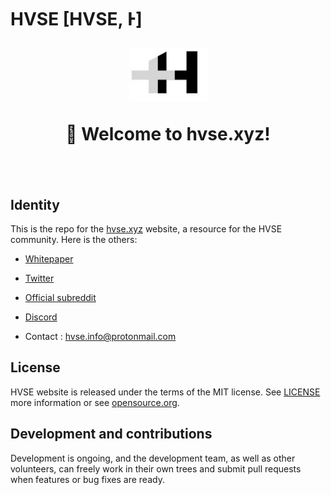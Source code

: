 # HVSE [HVSE, Ͱ]
 
<h1 align="center" style="margin-top: 1em; margin-bottom: 3em;">
  <p><a href="https://hvse.xyz"><img alt="hvse logo" src="./logo.png" alt="hvse.xyz" width="125"></a></p>
  <p>👋 Welcome to hvse.xyz!</p>
</h1>


## Identity

This is the repo for the [hvse.xyz](https://hvse.xyz) website, a resource for the HVSE community. Here is the others:

- [Whitepaper](?)

- [Twitter](https://twitter.com/hvse)

- [Official subreddit](https://www.reddit.com/r/hvse/)

- [Discord](https://discord.gg/n4rRamkGuU)

- Contact : hvse.info@protonmail.com


## License

HVSE website is released under the terms of the MIT license. See [LICENSE](https://github.com/edlansiaux/HVSECOIN/blob/main/LICENSE) more information or see [opensource.org](https://opensource.org/licenses/MIT).

## Development and contributions

Development is ongoing, and the development team, as well as other volunteers, can freely work in their own trees and submit pull requests when features or bug fixes are ready.
